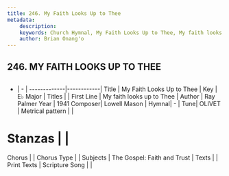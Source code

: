 ```yaml
---
title: 246. My Faith Looks Up to Thee
metadata:
    description: 
    keywords: Church Hymnal, My Faith Looks Up to Thee, My faith looks up to Thee, 
    author: Brian Onang'o
---
```



## 246. MY FAITH LOOKS UP TO THEE

```txt

```

- |   -  |
-------------|------------|
Title | My Faith Looks Up to Thee |
Key | E♭ Major |
Titles |  |
First Line | My faith looks up to Thee |
Author | Ray Palmer
Year | 1941
Composer| Lowell Mason |
Hymnal|  - |
Tune| OLIVET |
Metrical pattern | |
# Stanzas |  |
Chorus |  |
Chorus Type |  |
Subjects | The Gospel: Faith and Trust |
Texts |  |
Print Texts | 
Scripture Song |  |
  
